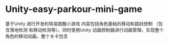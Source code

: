 # Unity-easy-parkour-mini-game
基于Unity 进行开发的简易跑酷小游戏
内容包括角色基础的移动和跳跃控制 （包含落地检测 和移动检测等）。同时使用Unity 动画控制器进行动画管理，实现整个角色的移动动画。整个关卡包含

